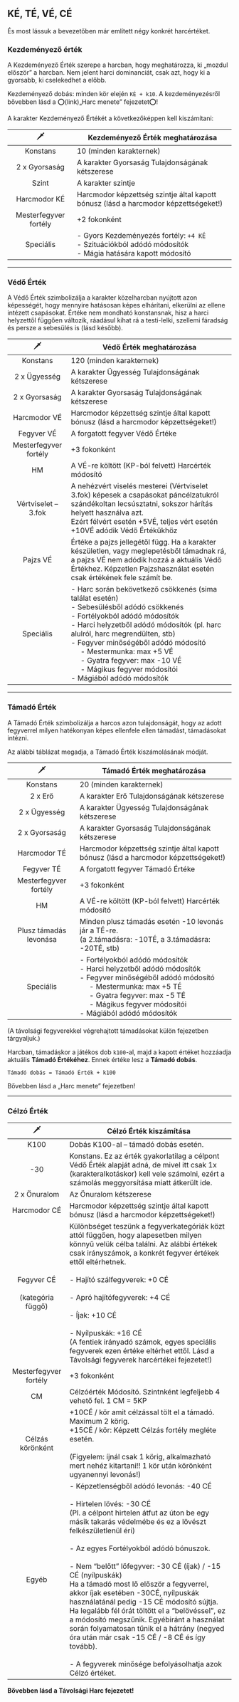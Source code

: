 ## KÉ, TÉ, VÉ, CÉ

És most lássuk a bevezetőben már említett négy konkrét harcértéket.

### Kezdeményező érték

A Kezdeményező Érték szerepe a harcban, hogy meghatározza, ki „mozdul először” a harcban. Nem jelent harci dominanciát, csak azt, hogy ki a gyorsabb, ki cselekedhet a előbb.

Kezdeményező dobás: minden kör elején `KÉ + k10`. A kezdeményezésről bővebben lásd a ⭕(link)„Harc menete” fejezetet⭕! 

A karakter Kezdeményező Értékét a következőképpen kell kiszámítani:

| 🗡️ | Kezdeményező Érték meghatározása  |
|:---:|---|
|Konstans|10 (minden karakternek)|
|2 x Gyorsaság|A karakter Gyorsaság Tulajdonságának kétszerese|
|Szint|A karakter szintje|
|Harcmodor KÉ|Harcmodor képzettség szintje által kapott bónusz (lásd a harcmodor képzettségeket!)|
|Mesterfegyver fortély|+2 fokonként|
|Speciális|- Gyors Kezdeményezés fortély: `+4 KÉ`<br>  - Szituációkból adódó módosítók<br>  - Mágia hatására kapott módosító|

---

### Védő Érték

A Védő Érték szimbolizálja a karakter közelharcban nyújtott azon képességét, hogy mennyire hatásosan képes elhárítani, elkerülni az ellene intézett csapásokat. Értéke nem mondható konstansnak, hisz a harci helyzettől függően változik, ráadásul kihat rá a testi-lelki, szellemi fáradság és persze a sebesülés is (lásd később).

 
| 🗡️ | Védő Érték meghatározása |
|:---:|---|
|Konstans|120 (minden karakternek)|
|2 x Ügyesség|A karakter Ügyesség Tulajdonságának kétszerese|
|2 x Gyorsaság|A karakter Gyorsaság Tulajdonságának kétszerese|
|Harcmodor VÉ|Harcmodor képzettség szintje által kapott bónusz (lásd a harcmodor képzettségeket!)|
|Fegyver VÉ|A forgatott fegyver Védő Értéke|
|Mesterfegyver fortély|+3 fokonként|
|HM|A VÉ-re költött (KP-ból felvett) Harcérték módosító|
|Vértviselet – 3.fok|A nehézvért viselés mesterei (Vértviselet 3.fok) képesek a csapásokat páncélzatukról szándékoltan lecsúsztatni, sokszor hárítás helyett használva azt.  <br>Ezért félvért esetén +5VÉ, teljes vért esetén +10VÉ adódik Védő Értékükhöz|
|Pajzs VÉ|Értéke a pajzs jellegétől függ. Ha a karakter készületlen, vagy meglepetésből támadnak rá, a pajzs VÉ nem adódik hozzá a aktuális Védő Értékhez. Képzetlen Pajzshasználat esetén csak értékének fele számít be.|
|Speciális|- Harc során bekövetkező csökkenés (sima találat esetén)<br>    - Sebesülésből adódó csökkenés<br>    - Fortélyokból adódó módosítók<br>    - Harci helyzetből adódó módosítók (pl. harc alulról, harc megrendülten, stb)<br>   - Fegyver minőségéből adódó módosító<br>&nbsp;&nbsp;&nbsp;&nbsp; - Mestermunka: max +5 VÉ<br>&nbsp;&nbsp;&nbsp;&nbsp; - Gyatra fegyver: max -10 VÉ<br>&nbsp;&nbsp;&nbsp;&nbsp; - Mágikus fegyver módosítói<br>        - Mágiából adódó módosítók|

---

### Támadó Érték

A Támadó Érték szimbolizálja a harcos azon tulajdonságát, hogy az adott fegyverrel milyen hatékonyan képes ellenfele ellen támadást, támadásokat intézni.

Az alábbi táblázat megadja, a Támadó Érték kiszámolásának módját.

 
| 🗡️ | Támadó Érték meghatározása |
|:---:|---|
|Konstans|20 (minden karakternek)|
|2 x Erő|A karakter Erő Tulajdonságának kétszerese|
|2 x Ügyesség|A karakter Ügyesség Tulajdonságának kétszerese|
|2 x Gyorsaság|A karakter Gyorsaság Tulajdonságának kétszerese|
|Harcmodor TÉ|Harcmodor képzettség szintje által kapott bónusz (lásd a harcmodor képzettségeket!)|
|Fegyver TÉ|A forgatott fegyver Támadó Értéke|
|Mesterfegyver fortély|+3 fokonként|
|HM|A VÉ-re költött (KP-ból felvett) Harcérték módosító|
|Plusz támadás levonása|Minden plusz támadás esetén -10 levonás jár a TÉ-re.  <br>(a 2.támadásra: -10TÉ, a 3.támadásra: -20TÉ, stb)|
|Speciális|- Fortélyokból adódó módosítók<br> - Harci helyzetből adódó módosítók<br> - Fegyver minőségéből adódó módosító<br>&nbsp;&nbsp;&nbsp;&nbsp; - Mestermunka: max +5 TÉ<br>&nbsp;&nbsp;&nbsp;&nbsp; - Gyatra fegyver: max -5 TÉ<br>&nbsp;&nbsp;&nbsp;&nbsp; - Mágikus fegyver módosítói<br> - Mágiából adódó módosítók|

(A távolsági fegyverekkel végrehajtott támadásokat külön fejezetben tárgyaljuk.)

Harcban, támadáskor a játékos dob `k100`-al, majd a kapott értéket hozzáadja aktuális **Támadó Értékéhez**. Ennek értéke lesz a **Támadó dobás**.
```
Támadó dobás = Támadó Érték + k100
```

Bővebben lásd a „Harc menete” fejezetben!

---

### Célzó Érték

 
| 🗡️ | Célzó Érték kiszámítása |
|:---:|---|
|K100|Dobás K100-al – támadó dobás esetén.|
|-30|Konstans. Ez az érték gyakorlatilag a célpont Védő Érték alapját adná, de mivel itt csak 1x (karakteralkotáskor) kell vele számolni, ezért a számolás meggyorsítása miatt átkerült ide.|
|2 x Önuralom|Az Önuralom kétszerese|
|Harcmodor CÉ|Harcmodor képzettség szintje által kapott bónusz (lásd a harcmodor képzettségeket!)|
|Fegyver CÉ<br><br>(kategória függő)|Különbséget teszünk a fegyverkategóriák közt attól függően, hogy alapesetben milyen könnyű velük célba találni. Az alábbi értékek csak irányszámok, a konkrét fegyver értékek ettől eltérhetnek.<br><br>- Hajító szálfegyverek: +0 CÉ<br>    <br>- Apró hajítófegyverek: +4 CÉ<br>    <br>- Íjak: +10 CÉ<br>    <br>- Nyílpuskák: +16 CÉ  <br>    (A fentiek irányadó számok, egyes speciális fegyverek ezen értéke eltérhet ettől. Lásd a Távolsági fegyverek harcértékei fejezetet!)|
|Mesterfegyver fortély|+3 fokonként|
|CM|Célzóérték Módosító. Szintnként legfeljebb 4 vehető fel. 1 CM = 5KP|
|Célzás körönként|+10CÉ / kör amit célzással tölt el a támadó. Maximum 2 körig.  <br>+15CÉ / kör: Képzett Célzás fortély megléte esetén.<br><br>(Figyelem: íjnál csak 1 körig, alkalmazható mert nehéz kitartani!! 1 kör után körönként ugyanennyi levonás!)|
|Egyéb|- Képzetlenségből adódó levonás: -40 CÉ<br>    <br>- Hirtelen lövés: -30 CÉ  <br>    (Pl. a célpont hirtelen átfut az úton be egy másik takarás védelmébe és ez a lövészt felkészületlenül éri)<br>    <br>- Az egyes Fortélyokból adódó bónuszok.<br>    <br>- Nem “belőtt” lőfegyver: -30 CÉ (íjak) / -15 CÉ (nyílpuskák)  <br>    Ha a támadó most lő először a fegyverrel, akkor íjak esetében -30CÉ, nyílpuskák használatánál pedig -15 CÉ módosító sújtja. Ha legalább fél órát töltött el a “belövéssel”, ez a módosító megszűnik. Egyébiránt a használat során folyamatosan tűnik el a hátrány (negyed óra után már csak -15 CÉ / -8 CÉ és így tovább).<br>    <br>- A fegyverek minősége befolyásolhatja azok Célzó értéket.|

**Bővebben lásd a Távolsági Harc fejezetet!**
